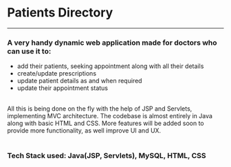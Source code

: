 <h1>Patients Directory</h1>
<hr>
<h3>A very handy dynamic web application made for doctors who can use it to:</h3>
<ul>
  <li>add their patients, seeking appointment along with all their details</li>
  <li>create/update prescriptions</li>
  <li>update patient details as and when required</li>
  <li>update their appointment status</li> 
 </ul>
 <br>
 All this is being done on the fly with the help of JSP and Servlets, implementing MVC architecture. The codebase is almost entirely in Java along with basic HTML and CSS. More features will be added soon to provide more functionality, as well improve UI and UX.
<br><br>
<h3>Tech Stack used: Java(JSP, Servlets), MySQL, HTML, CSS</h3>
